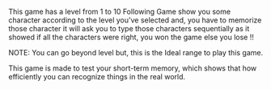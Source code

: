 This game has a level from 1 to 10 
Following Game show you some character according to the level you've selected and, you have to memorize those character
it will ask you to type those characters sequentially as it showed if all the characters were right, you won the game else you lose !!
 
NOTE: You can go beyond level but, this is the Ideal range to play this game.

This game is made to test your short-term memory, which shows that how efficiently you can recognize things in the real world.